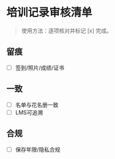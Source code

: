# 培训记录审核清单

> 使用方法：逐项核对并标记 [x] 完成。

## 留痕

- [ ] 签到/照片/成绩/证书

## 一致

- [ ] 名单与花名册一致
- [ ] LMS可追溯

## 合规

- [ ] 保存年限/隐私合规
